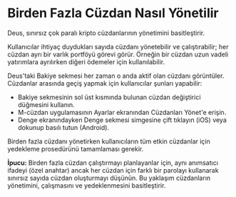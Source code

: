 # Birden Fazla Cüzdan Nasıl Yönetilir

Deus, sınırsız çok paralı kripto cüzdanlarının yönetimini basitleştirir.

Kullanıcılar ihtiyaç duydukları sayıda cüzdanı yönetebilir ve çalıştırabilir; her cüzdan ayrı bir varlık portföyü görevi görür. Örneğin bir cüzdan uzun vadeli yatırımlara ayrılırken diğeri ödemeler için kullanılabilir.

Deus'taki Bakiye sekmesi her zaman o anda aktif olan cüzdanı görüntüler. Cüzdanlar arasında geçiş yapmak için kullanıcılar şunları yapabilir:

- Bakiye sekmesinin sol üst kısmında bulunan cüzdan değiştirici düğmesini kullanın.
- M-cüzdan uygulamasının Ayarlar ekranından Cüzdanları Yönet'e erişin.
- Denge ekranındayken Denge sekmesi simgesine çift tıklayın (iOS) veya dokunup basılı tutun (Android).

Birden fazla cüzdanı yönetirken kullanıcıların tüm etkin cüzdanlar için yedekleme prosedürünü tamamlaması gerekir.

**İpucu:** Birden fazla cüzdan çalıştırmayı planlayanlar için, aynı anımsatıcı ifadeyi (özel anahtar) ancak her cüzdan için farklı bir parolayı kullanarak sınırsız sayıda cüzdan oluşturmayı düşünün. Bu yaklaşım cüzdanların yönetimini, çalışmasını ve yedeklenmesini basitleştirir.